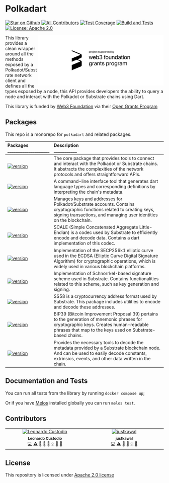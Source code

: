 # **Polkadart**
[![Star on Github](https://img.shields.io/github/stars/leonardocustodio/polkadart.svg?style=flat&logo=github&colorB=deeppink&label=stars)](https://github.com/leonardocustodio/polkadart)
[![All Contributors](https://img.shields.io/badge/all_contributors-1-orange.svg?style=flat-square)](#contributors-)
[![Test Coverage](https://codecov.io/gh/leonardocustodio/polkadart/graph/badge.svg?token=HG3K4LW5UN)](https://codecov.io/gh/leonardocustodio/polkadart)
[![Build and Tests](https://github.com/leonardocustodio/polkadart/actions/workflows/tests.yml/badge.svg?branch=main)](https://github.com/leonardocustodio/polkadart/actions/workflows/tests.yml)
[![License: Apache 2.0](https://img.shields.io/badge/license-Apache%202.0-purple.svg)](https://www.apache.org/licenses/LICENSE-2.0) <!-- markdown-link-check-disable-line -->

<img align="right" width="400" src="https://raw.githubusercontent.com/w3f/Grants-Program/00855ef70bc503433dc9fccc057c2f66a426a82b/static/img/badge_black.svg" />

This library provides a clean wrapper around all the methods exposed by a Polkadot/Substrate network client and defines all the types exposed by a node, this API provides developers the ability to query a node and interact with the Polkadot or Substrate chains using Dart.

This library is funded by [Web3 Foundation](https://web3.foundation) via their [Open Grants Program](https://github.com/w3f/Open-Grants-Program)

## Packages

This repo is a monorepo for `polkadart` and related packages.

| Packages <br>____________________ | Description <br>___________                            |
|:---------------------------------------------------------------------------|:----------------------------------------|
| [![version][pkg:polkadart:version]][pkg:polkadart]                         | The core package that provides tools to connect and interact with the Polkadot or Substrate chains. It abstracts the complexities of the network protocols and offers straightforward APIs. |
| [![version][pkg:polkadart_cli:version]][pkg:polkadart_cli]                 | A command-line interface tool that generates dart language types and corresponding definitions by interpreting the chain's metadata. |
| [![version][pkg:polkadart_keyring:version]][pkg:polkadart_keyring]         | Manages keys and addresses for Polkadot/Substrate accounts. Contains cryptographic functions related to creating keys, signing transactions, and managing user identities on the blockchain. |
| [![version][pkg:polkadart_scale_codec:version]][pkg:polkadart_scale_codec] | SCALE (Simple Concatenated Aggregate Little-Endian) is a codec used by Substrate to efficiently encode and decode data. Contains a dart implementation of this codec. |
| [![version][pkg:secp256k1_ecdsa:version]][pkg:secp256k1_ecdsa]             | Implementation of the SECP256k1 elliptic curve used in the ECDSA (Elliptic Curve Digital Signature Algorithm) for cryptographic operations, which is widely used in various blockchain platforms. |
| [![version][pkg:sr25519:version]][pkg:sr25519]                             | Implementation of Schnorrkel-based signature scheme used in Substrate. Contains functionalities related to this scheme, such as key generation and signing. |
| [![version][pkg:ss58:version]][pkg:ss58]                                   | SS58 is a cryptocurrency address format used by Substrate. This package includes utilities to encode and decode these addresses. |
| [![version][pkg:substrate_bip39:version]][pkg:substrate_bip39]             | BIP39 (Bitcoin Improvement Proposal 39) pertains to the generation of mnemonic phrases for cryptographic keys. Creates human-readable phrases that map to the keys used on Substrate-based chains. |
| [![version][pkg:substrate_metadata:version]][pkg:substrate_metadata]       | Provides the necessary tools to decode the metadata provided by a Substrate blockchain node. And can be used to easily decode constants, extrinsics, events, and other data written in the chain. |

## Documentation and Tests

You can run all tests from the library by running `docker compose up`;
<!-- markdown-link-check-disable-next-line -->
Or if you have [Melos](https://melos.invertase.dev/~melos-latest/getting-started) installed globally you can run `melos test`.

## Contributors

<!-- ALL-CONTRIBUTORS-LIST:START - Do not remove or modify this section -->
<!-- prettier-ignore-start -->
<!-- markdownlint-disable -->
<table>
  <tbody>
    <tr>
      <td align="center" valign="top" width="14.28%"><a href="https://github.com/leonardocustodio"><img src="https://avatars.githubusercontent.com/u/5619696?v=4?s=100" width="100px;" alt="Leonardo Custodio"/><br /><sub><b>Leonardo Custodio</b></sub></a><br /><a href="https://github.com/leonardocustodio/polkadart/commits?author=leonardocustodio" title="Code">💻</a> <a href="https://github.com/leonardocustodio/polkadart/commits?author=leonardocustodio" title="Tests">⚠️</a> <a href="https://github.com/leonardocustodio/polkadart/pulls?q=is%3Apr+reviewed-by%3Aleonardocustodio" title="Reviewed Pull Requests">👀</a> <a href="#question-leonardocustodio" title="Answering Questions">💬</a> <a href="#maintenance-leonardocustodio" title="Maintenance">🚧</a> <a href="#example-leonardocustodio" title="Examples">💡</a> <a href="https://github.com/leonardocustodio/polkadart/commits?author=leonardocustodio" title="Documentation">📖</a> <a href="https://github.com/leonardocustodio/polkadart/issues?q=author%3Aleonardocustodio" title="Bug reports">🐛</a></td>
      <td align="center" valign="top" width="14.28%"><a href="https://kawal.dev"><img src="https://avatars.githubusercontent.com/u/49296873?v=4?s=100" width="100px;" alt="justkawal"/><br /><sub><b>justkawal</b></sub></a><br /><a href="https://github.com/leonardocustodio/polkadart/commits?author=justkawal" title="Code">💻</a> <a href="https://github.com/leonardocustodio/polkadart/commits?author=justkawal" title="Tests">⚠️</a> <a href="https://github.com/leonardocustodio/polkadart/pulls?q=is%3Apr+reviewed-by%3Ajustkawal" title="Reviewed Pull Requests">👀</a> <a href="#maintenance-justkawal" title="Maintenance">🚧</a> <a href="#example-justkawal" title="Examples">💡</a> <a href="https://github.com/leonardocustodio/polkadart/issues?q=author%3Ajustkawal" title="Bug reports">🐛</a></td>
    </tr>
  </tbody>
</table>

<!-- markdownlint-restore -->
<!-- prettier-ignore-end -->

<!-- ALL-CONTRIBUTORS-LIST:END -->
<!-- prettier-ignore-start -->
<!-- markdownlint-disable -->

<!-- markdownlint-restore -->
<!-- prettier-ignore-end -->

<!-- ALL-CONTRIBUTORS-LIST:END -->

## **License**

This repository is licensed under [Apache 2.0 license](https://github.com/leonardocustodio/polkadart/blob/main/LICENSE)

[pkg:polkadart]: https://pub.dartlang.org/packages/polkadart
[pkg:polkadart:version]: https://img.shields.io/pub/v/polkadart?label=polkadart&link=https%3A%2F%2Fpub.dev%2Fpolkadart
[pkg:polkadart:source]: ./packages/polkadart

[pkg:polkadart_cli]: https://pub.dartlang.org/packages/polkadart_cli
[pkg:polkadart_cli:version]: https://img.shields.io/pub/v/polkadart_cli?label=polkadart_cli
[pkg:polkadart_cli:source]: ./packages/polkadart_cli

[pkg:polkadart_keyring]: https://pub.dartlang.org/packages/polkadart_keyring
[pkg:polkadart_keyring:version]: https://img.shields.io/pub/v/polkadart_keyring?label=polkadart_keyring
[pkg:polkadart_keyring:source]: ./packages/polkadart_keyring

[pkg:polkadart_scale_codec]: https://pub.dartlang.org/packages/polkadart_scale_codec
[pkg:polkadart_scale_codec:version]: https://img.shields.io/pub/v/polkadart_scale_codec?label=polkadart_scale_codec
[pkg:polkadart_scale_codec:source]: ./packages/polkadart_scale_codec

[pkg:secp256k1_ecdsa]: https://pub.dartlang.org/packages/secp256k1_ecdsa
[pkg:secp256k1_ecdsa:version]: https://img.shields.io/pub/v/secp256k1_ecdsa?label=secp256k1_ecdsa
[pkg:secp256k1_ecdsa:source]: ./packages/secp256k1_ecdsa

[pkg:sr25519]: https://pub.dartlang.org/packages/sr25519
[pkg:sr25519:version]: https://img.shields.io/pub/v/sr25519?label=sr25519
[pkg:sr25519:source]: ./packages/sr25519

[pkg:ss58]: https://pub.dartlang.org/packages/ss58
[pkg:ss58:version]: https://img.shields.io/pub/v/ss58?label=ss58
[pkg:ss58:source]: ./packages/ss58

[pkg:substrate_bip39]: https://pub.dartlang.org/packages/substrate_bip39
[pkg:substrate_bip39:version]: https://img.shields.io/pub/v/substrate_bip39?label=substrate_bip39
[pkg:substrate_bip39:source]: ./packages/substrate_bip39

[pkg:substrate_metadata]: https://pub.dartlang.org/packages/substrate_metadata
[pkg:substrate_metadata:version]: https://img.shields.io/pub/v/substrate_metadata?label=substrate_metadata
[pkg:substrate_metadata:source]: ./packages/substrate_metadata
